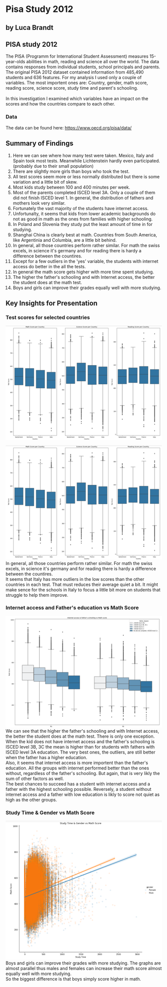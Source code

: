 # Pisa Study 2012
## by Luca Brandt


## PISA study 2012

The PISA (Programm for International Student Assessment) measures 15-year-olds abilities in math, reading and science all over the world. The data contains responses from individual students, school principals and parents. 
The original PISA 2012 dataset contained information from 485,490 students and 636 features. For my analysis I used only a couple of variables. The most importent ones are: Country, gender, math score, reading score, science score, study time and parent's schooling. <br> <br>
In this investigation I examined which variables have an impact on the scores and how the countries compare to each other.

### Data
The data can be found here: https://www.oecd.org/pisa/data/

## Summary of Findings

1. Here we can see where how many test were taken. Mexico, Italy and Spain took most tests. Meanwhile Lichtenstein hardly even participated. (probably due to their small population)
2. There are slightly more girls than boys who took the test.
3. All test scores seem more or less normally distributed but there is some variation and a little bit of skew.
4. Most kids study between 100 and 400 minutes per week.
5. Most of the parents completed ISCED level 3A. Only a couple of them did not finish ISCED level 1. In general, the distribution of fathers and mothers look very similar.
6. Fortunately the vast majority of the students have internet access.
7. Unfortunalty, it seems that kids from lower academic backgrounds do not as good in math as the ones from families with higher schooling.
8. In Poland and Slovenia they study put the least amount of time in for studying.
9. Shanghai China is clearly best at math. Countries from South America, like Argentinia and Columbia, are a little bit behind.
10. In general, all those countries perform rather similar. For math the swiss excels, in science it's germany and for reading there is hardy a difference between the countires.
11. Except for a few outliers in the 'yes' variable, the students with internet access do better in the all the tests.
12. In general the math score gets higher with more time spent studying.
13. The higher the father's schooling and with Internet access, the better the student does at the math test.
14. Boys and girls can improve their grades equally well with more studying.

## Key Insights for Presentation

### Test scores for selected countries
![Alt text](test_scores_country.png?raw=true "Title")

![plot](.\test_scores_country.png)
In general, all those countries perform rather similar. For math the swiss excels, in science it's germany and for reading there is hardy a difference between the countires. <br>
It seems that Italy has more outliers in the low scores than the other countries in each test. That must reduces their average quiet a bit. It might make sence for the schools in Italy to focus a little bit more on students that struggle to help them improve.

### Internet access and Father's education vs Math Score
![plot](.\intenret_father_mathScore.png)
We can see that the higher the father's schooling and with Internet access, the better the student does at the math test. There is only one exception. When the kid does not have internet access and the father's schooling is ISCED level 3B, 3C the mean is higher than for students with fathers with ISCED level 3A education. The very best ones, the outliers, are still better when the father has a higher education. <br>
Also, it seems that internet access is more importent than the father's education. All the groups with internet performed better than the ones without, regardless of the father's schooling. But again, that is very likly the sum of other factors as well. <br>
The best chances to succeed has a student with internet access and a father with the highest schooling possible. Reversely, a student without internet access and a father with low education is likly to score not quiet as high as the other groups.

### Study Time & Gender vs Math Score
![plot](.\gender_sturyTime_mathScore.png)
Boys and girls can improve their grades with more studying. The graphs are almost parallel thus males and females can increase their math score almost equally well with more studying. <br>
So the biggest difference is that boys simply score higher in math.

